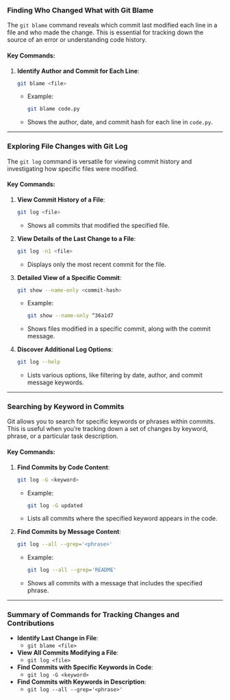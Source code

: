 ### **Finding Who Changed What with Git Blame**

The `git blame` command reveals which commit last modified each line in a file and who made the change. This is essential for tracking down the source of an error or understanding code history.

#### Key Commands:
1. **Identify Author and Commit for Each Line**:
   ```bash
   git blame <file>
   ```
   - Example:
     ```bash
     git blame code.py
     ```
   - Shows the author, date, and commit hash for each line in `code.py`.

---

### **Exploring File Changes with Git Log**

The `git log` command is versatile for viewing commit history and investigating how specific files were modified.

#### Key Commands:
1. **View Commit History of a File**:
   ```bash
   git log <file>
   ```
   - Shows all commits that modified the specified file.

2. **View Details of the Last Change to a File**:
   ```bash
   git log -n1 <file>
   ```
   - Displays only the most recent commit for the file.

3. **Detailed View of a Specific Commit**:
   ```bash
   git show --name-only <commit-hash>
   ```
   - Example:
     ```bash
     git show --name-only ^36a1d7
     ```
   - Shows files modified in a specific commit, along with the commit message.

4. **Discover Additional Log Options**:
   ```bash
   git log --help
   ```
   - Lists various options, like filtering by date, author, and commit message keywords.

---

### **Searching by Keyword in Commits**

Git allows you to search for specific keywords or phrases within commits. This is useful when you’re tracking down a set of changes by keyword, phrase, or a particular task description.

#### Key Commands:
1. **Find Commits by Code Content**:
   ```bash
   git log -G <keyword>
   ```
   - Example:
     ```bash
     git log -G updated
     ```
   - Lists all commits where the specified keyword appears in the code.

2. **Find Commits by Message Content**:
   ```bash
   git log --all --grep='<phrase>'
   ```
   - Example:
     ```bash
     git log --all --grep='README'
     ```
   - Shows all commits with a message that includes the specified phrase.

---

### **Summary of Commands for Tracking Changes and Contributions**

- **Identify Last Change in File**:
  - `git blame <file>`
- **View All Commits Modifying a File**:
  - `git log <file>`
- **Find Commits with Specific Keywords in Code**:
  - `git log -G <keyword>`
- **Find Commits with Keywords in Description**:
  - `git log --all --grep='<phrase>'`
